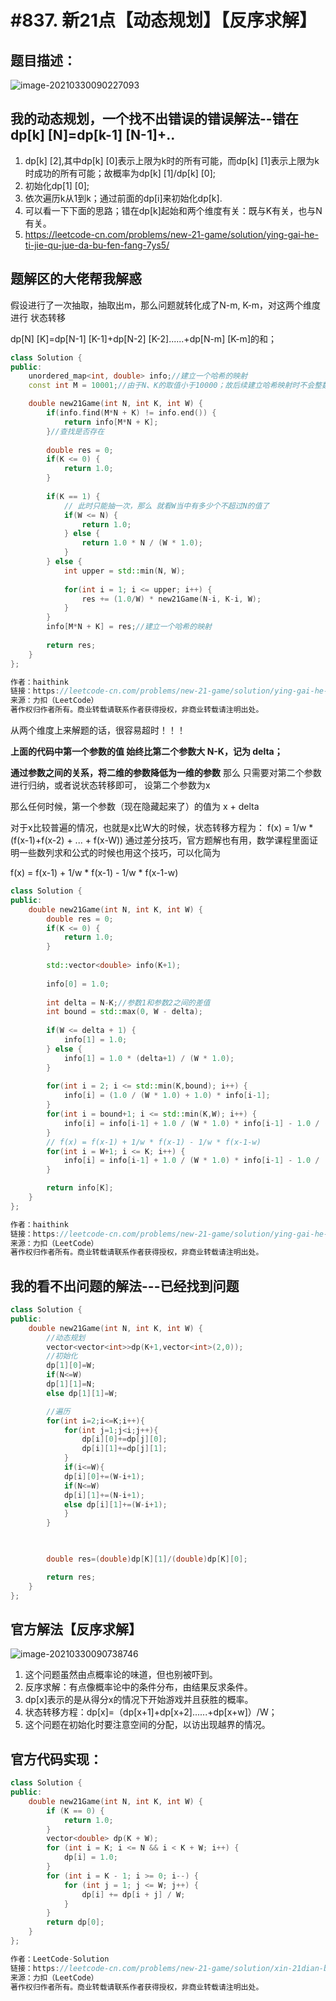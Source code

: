 # #837. 新21点【动态规划】【反序求解】

## 题目描述：

![image-20210330090227093](C:\Users\西安交通大学2193613091sxm\AppData\Roaming\Typora\typora-user-images\image-20210330090227093.png)

## 我的动态规划，一个找不出错误的错误解法--错在dp[k] [N]=dp[k-1] [N-1]+..

1. dp[k] [2],其中dp[k] [0]表示上限为k时的所有可能，而dp[k] [1]表示上限为k时成功的所有可能；故概率为dp[k] [1]/dp[k] [0];
2. 初始化dp[1] [0];
3. 依次遍历k从1到k；通过前面的dp[i]来初始化dp[k].
4. 可以看一下下面的思路；错在dp[k]起始和两个维度有关：既与K有关，也与N有关。
5. https://leetcode-cn.com/problems/new-21-game/solution/ying-gai-he-ti-jie-qu-jue-da-bu-fen-fang-7ys5/

## 题解区的大佬帮我解惑

假设进行了一次抽取，抽取出m，那么问题就转化成了N-m, K-m，对这两个维度进行 状态转移

dp[N] [K]=dp[N-1] [K-1]+dp[N-2] [K-2]......+dp[N-m] [K-m]的和；

```C++
class Solution {
public:
    unordered_map<int, double> info;//建立一个哈希的映射
    const int M = 10001;//由于N、K的取值小于10000；故后续建立哈希映射时不会整数不会越界

    double new21Game(int N, int K, int W) {
        if(info.find(M*N + K) != info.end()) {
            return info[M*N + K];
        }//查找是否存在
        
		double res = 0;
		if(K <= 0) {
			return 1.0;
		}
		
		if(K == 1) {
			// 此时只能抽一次，那么 就看W当中有多少个不超过N的值了
			if(W <= N) {
				return 1.0;
			} else {
				return 1.0 * N / (W * 1.0);
			}
		} else {
			int upper = std::min(N, W);
			
			for(int i = 1; i <= upper; i++) {
				res += (1.0/W) * new21Game(N-i, K-i, W);
			}
		}
        info[M*N + K] = res;//建立一个哈希的映射
		
		return res;
    }
};

作者：haithink
链接：https://leetcode-cn.com/problems/new-21-game/solution/ying-gai-he-ti-jie-qu-jue-da-bu-fen-fang-7ys5/
来源：力扣（LeetCode）
著作权归作者所有。商业转载请联系作者获得授权，非商业转载请注明出处。
```

从两个维度上来解题的话，很容易超时！！！

**上面的代码中第一个参数的值 始终比第二个参数大 N-K，记为 delta；**

**通过参数之间的关系，将二维的参数降低为一维的参数**
那么 只需要对第二个参数进行归纳，或者说状态转移即可， 设第二个参数为x

那么任何时候，第一个参数（现在隐藏起来了）的值为 x + delta

对于x比较普遍的情况，也就是x比W大的时候，状态转移方程为：
f(x) = 1/w * (f(x-1)+f(x-2) + ... + f(x-W))
通过差分技巧，官方题解也有用，数学课程里面证明一些数列求和公式的时候也用这个技巧，可以化简为

f(x) = f(x-1) + 1/w * f(x-1) - 1/w * f(x-1-w)

```C++
class Solution {
public:
    double new21Game(int N, int K, int W) {
		double res = 0;
		if(K <= 0) {
			return 1.0;
		}
		
		std::vector<double> info(K+1);
		
		info[0] = 1.0;
		
		int delta = N-K;//参数1和参数2之间的差值
		int bound = std::max(0, W - delta);
		
		if(W <= delta + 1) {
			info[1] = 1.0;
		} else {
			info[1] = 1.0 * (delta+1) / (W * 1.0);
		}
		
		for(int i = 2; i <= std::min(K,bound); i++) {
			info[i] = (1.0 / (W * 1.0) + 1.0) * info[i-1];
		}
		for(int i = bound+1; i <= std::min(K,W); i++) {
			info[i] = info[i-1] + 1.0 / (W * 1.0) * info[i-1] - 1.0 / (W * 1.0);
		}
		// f(x) = f(x-1) + 1/w * f(x-1) - 1/w * f(x-1-w)
		for(int i = W+1; i <= K; i++) {
			info[i] = info[i-1] + 1.0 / (W * 1.0) * info[i-1] - 1.0 / (W * 1.0) * info[i-1-W];
		}

		return info[K];
    }
};

作者：haithink
链接：https://leetcode-cn.com/problems/new-21-game/solution/ying-gai-he-ti-jie-qu-jue-da-bu-fen-fang-7ys5/
来源：力扣（LeetCode）
著作权归作者所有。商业转载请联系作者获得授权，非商业转载请注明出处。
```



## 我的看不出问题的解法---已经找到问题

```c++
class Solution {
public:
    double new21Game(int N, int K, int W) {
        //动态规划
        vector<vector<int>>dp(K+1,vector<int>(2,0));
        //初始化
        dp[1][0]=W;
        if(N<=W)
        dp[1][1]=N;
        else dp[1][1]=W;

        //遍历
        for(int i=2;i<=K;i++){
            for(int j=1;j<i;j++){
                dp[i][0]+=dp[j][0];
                dp[i][1]+=dp[j][1];
            }
            if(i<=W){
            dp[i][0]+=(W-i+1);
            if(N<=W)
            dp[i][1]+=(N-i+1);
            else dp[i][1]+=(W-i+1);          
            }
        }

    

        double res=(double)dp[K][1]/(double)dp[K][0];

        return res;
    }
};
```

## 官方解法【反序求解】

![image-20210330090738746](C:\Users\西安交通大学2193613091sxm\AppData\Roaming\Typora\typora-user-images\image-20210330090738746.png)

1. 这个问题虽然由点概率论的味道，但也别被吓到。
2. 反序求解：有点像概率论中的条件分布，由结果反求条件。
3. dp[x]表示的是从得分x的情况下开始游戏并且获胜的概率。
4. 状态转移方程：dp[x]=（dp[x+1]+dp[x+2]......+dp[x+w]）/W；
5. 这个问题在初始化时要注意空间的分配，以访出现越界的情况。

## 官方代码实现：

```c++
class Solution {
public:
    double new21Game(int N, int K, int W) {
        if (K == 0) {
            return 1.0;
        }
        vector<double> dp(K + W);
        for (int i = K; i <= N && i < K + W; i++) {
            dp[i] = 1.0;
        }
        for (int i = K - 1; i >= 0; i--) {
            for (int j = 1; j <= W; j++) {
                dp[i] += dp[i + j] / W;
            }
        }
        return dp[0];
    }
};

作者：LeetCode-Solution
链接：https://leetcode-cn.com/problems/new-21-game/solution/xin-21dian-by-leetcode-solution/
来源：力扣（LeetCode）
著作权归作者所有。商业转载请联系作者获得授权，非商业转载请注明出处。
```

